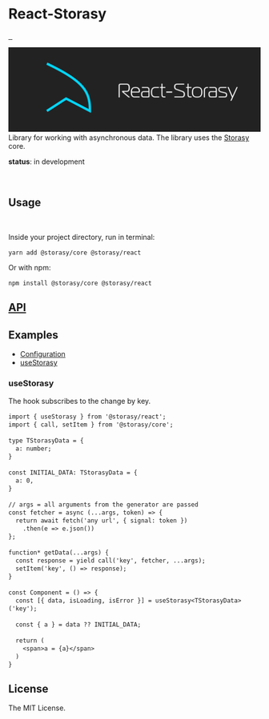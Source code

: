 # React-Storasy
<p>
  <a aria-label="NPM version" href="https://www.npmjs.com/package/@storasy/core">
    <img alt="" src="https://badgen.net/npm/v/@storasy/react">
  </a>
    <a aria-label="Package size" href="https://bundlephobia.com/result?p=@storasy/core">
      <img alt="" src="https://badgen.net/bundlephobia/minzip/@storasy/react">
    </a>
    <a aria-label="Hist" href="https://www.jsdelivr.com/package/npm/@storasy/core">
      <img alt="" src="https://data.jsdelivr.com/v1/package/npm/@storasy/react/badge">
    </a>
</p>

![React Storasy Header](https://github.com/Naboska/react-storasy/raw/main/media/logo.png)
Library for working with asynchronous data.
The library uses the [Storasy](https://github.com/Naboska/storasy) core.

**status**: in development

<br/>

## Usage

<br/>

Inside your project directory, run in terminal:

```
yarn add @storasy/core @storasy/react
```

Or with npm:

```
npm install @storasy/core @storasy/react
```

## [API](https://github.com/Naboska/storasy#API)

## Examples

- [Configuration](https://github.com/Naboska/storasy#configuration)
- [useStorasy](#useStorasy)

### useStorasy

The hook subscribes to the change by key.

```tsx
import { useStorasy } from '@storasy/react';
import { call, setItem } from '@storasy/core';

type TStorasyData = {
  a: number;
}

const INITIAL_DATA: TStorasyData = {
  a: 0,
}

// args = all arguments from the generator are passed
const fetcher = async (...args, token) => {
  return await fetch('any url', { signal: token })
    .then(e => e.json())
};

function* getData(...args) {
  const response = yield call('key', fetcher, ...args);
  setItem('key', () => response);
}

const Component = () => {
  const [{ data, isLoading, isError }] = useStorasy<TStorasyData>('key');
  
  const { a } = data ?? INITIAL_DATA;
  
  return (
    <span>a = {a}</span>
  )
}

```

## License

The MIT License.
